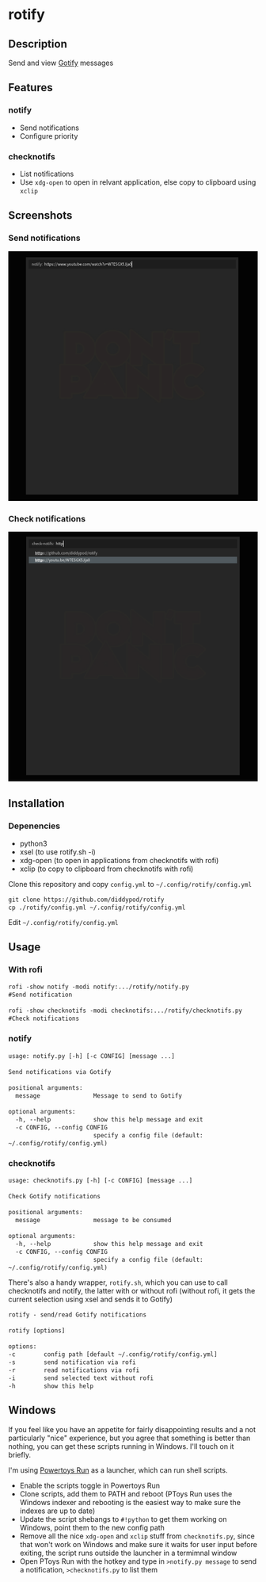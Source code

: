 # rotify

## Description
Send and view [Gotify](https://gotify.net) messages

## Features
### notify
- Send notifications
- Configure priority

### checknotifs
- List notifications
- Use `xdg-open` to open in relvant application, else copy to clipboard using `xclip`

## Screenshots
### Send notifications
<img src=./screenshots/notify.png width=800px>

### Check notifications
<img src=./screenshots/checknotifs.png width=800px>

## Installation
### Depenencies
 - python3
 - xsel (to use rotify.sh -i)
 - xdg-open (to open in applications from checknotifs with rofi)
 - xclip (to copy to clipboard from checknotifs with rofi)

Clone this repository and copy `config.yml` to `~/.config/rotify/config.yml`
```
git clone https://github.com/diddypod/rotify
cp ./rotify/config.yml ~/.config/rotify/config.yml
```
Edit `~/.config/rotify/config.yml`

## Usage
### With rofi
```
rofi -show notify -modi notify:.../rotify/notify.py                 #Send notification

rofi -show checknotifs -modi checknotifs:.../rotify/checknotifs.py  #Check notifications
```
### notify
```
usage: notify.py [-h] [-c CONFIG] [message ...]

Send notifications via Gotify

positional arguments:
  message               Message to send to Gotify

optional arguments:
  -h, --help            show this help message and exit
  -c CONFIG, --config CONFIG
                        specify a config file (default: ~/.config/rotify/config.yml)
```
### checknotifs
```
usage: checknotifs.py [-h] [-c CONFIG] [message ...]

Check Gotify notifications

positional arguments:
  message               message to be consumed

optional arguments:
  -h, --help            show this help message and exit
  -c CONFIG, --config CONFIG
                        specify a config file (default: ~/.config/rotify/config.yml)
```
There's also a handy wrapper, `rotify.sh`, which you can use to call checknotifs and notify, the latter with or without rofi (without rofi, it gets the current selection using xsel and sends it to Gotify)
```
rotify - send/read Gotify notifications
 
rotify [options]
 
options:
-c        config path [default ~/.config/rotify/config.yml]
-s        send notification via rofi
-r        read notifications via rofi
-i        send selected text without rofi
-h        show this help
```

## Windows

If you feel like you have an appetite for fairly disappointing results and a not particularly "nice" experience, but you agree that something is better than nothing, you can get these scripts running in Windows. I'll touch on it briefly.

I'm using [Powertoys Run](https://docs.microsoft.com/en-gb/windows/powertoys/run#features) as a launcher, which can run shell scripts.

- Enable the scripts toggle in Powertoys Run
- Clone scripts, add them to PATH and reboot (PToys Run uses the Windows indexer and rebooting is the easiest way to make sure the indexes are up to date)
- Update the script shebangs to `#!python` to get them working on Windows, point them to the new config path
- Remove all the nice `xdg-open` and `xclip` stuff from `checknotifs.py`, since that won't work on Windows and make sure it waits for user input before exiting, the script runs outside the launcher in a termimnal window
- Open PToys Run with the hotkey and type in `>notify.py message` to send a notification, `>checknotifs.py` to list them
